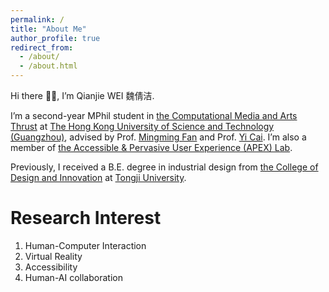 ```yaml
---
permalink: /
title: "About Me"
author_profile: true
redirect_from: 
  - /about/
  - /about.html
---
```


Hi there 👋🏻, I’m Qianjie WEI 魏倩洁.

I’m a second-year MPhil student in [the Computational Media and Arts Thrust](https://cma.hkust-gz.edu.cn/) at [The Hong Kong University of Science and Technology (Guangzhou)](https://www.hkust-gz.edu.cn/), advised by Prof. [Mingming Fan](https://www.mingmingfan.com/) and Prof. [Yi Cai](https://sites.google.com/view/hkust-gz-yicai/home?authuser=0). I’m also a member of [the Accessible & Pervasive User Experience (APEX) Lab](https://www.mingmingfan.com/lab/).

Previously, I received a B.E. degree in industrial design from [the College of Design and Innovation](https://tjdi.tongji.edu.cn/) at [Tongji University](https://www.tongji.edu.cn/).

Research Interest
======
1. Human-Computer Interaction
1. Virtual Reality
1. Accessibility
1. Human-AI collaboration
